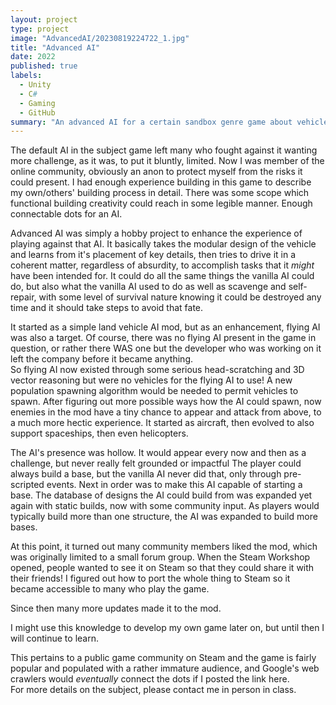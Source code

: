 ```yaml
---
layout: project
type: project
image: "AdvancedAI/20230819224722_1.jpg"
title: "Advanced AI"
date: 2022
published: true
labels:
  - Unity
  - C#
  - Gaming
  - GitHub
summary: "An advanced AI for a certain sandbox genre game about vehicles."
---
```


The default AI in the subject game left many who fought against it wanting more challenge, as it was, to put it bluntly, limited.
Now I was member of the online community, obviously an anon to protect myself from the risks it could present.  I had enough experience building in this game to describe my own/others' building process in detail.  There was some scope which functional building creativity could reach in some legible manner.
Enough connectable dots for an AI.

Advanced AI was simply a hobby project to enhance the experience of playing against that AI.
It basically takes the modular design of the vehicle and learns from it's placement of key details, then tries to drive it in a coherent matter, regardless of absurdity, to accomplish tasks that it *might* have been intended for.
It could do all the same things the vanilla AI could do, but also what the vanilla AI used to do as well as scavenge and self-repair, with some level of survival nature knowing it could be destroyed any time and it should take steps to avoid that fate.

It started as a simple land vehicle AI mod, but as an enhancement, flying AI was also a target.
Of course, there was no flying AI present in the game in question, or rather there WAS one but the developer who was working on it left the company before it became anything.  
So flying AI now existed through some serious head-scratching and 3D vector reasoning but were no vehicles for the flying AI to use!
A new population spawning algorithm would be needed to permit vehicles to spawn.  After figuring out more possible ways how the AI could spawn, now enemies in the mod have a tiny chance to appear and attack from above, to a much more hectic experience.
It started as aircraft, then evolved to also support spaceships, then even helicopters.

The AI's presence was hollow.  It would appear every now and then as a challenge, but never really felt grounded or impactful
The player could always build a base, but the vanilla AI never did that, only through pre-scripted events.  Next in order was to make this AI capable of starting a base.  The database of designs the AI could build from was expanded yet again with static builds, now with some community input.  As players would typically build more than one structure, the AI was expanded to build more bases.

At this point, it turned out many community members liked the mod, which was originally limited to a small forum group.  When the Steam Workshop opened, people wanted to see it on Steam so that they could share it with their friends!  I figured out how to port the whole thing to Steam so it became accessible to many who play the game.

Since then many more updates made it to the mod.

I might use this knowledge to develop my own game later on, but until then I will continue to learn.

This pertains to a public game community on Steam and the game is fairly popular and populated with a rather immature audience, and Google's web crawlers would *eventually* connect the dots if I posted the link here.  
For more details on the subject, please contact me in person in class.
